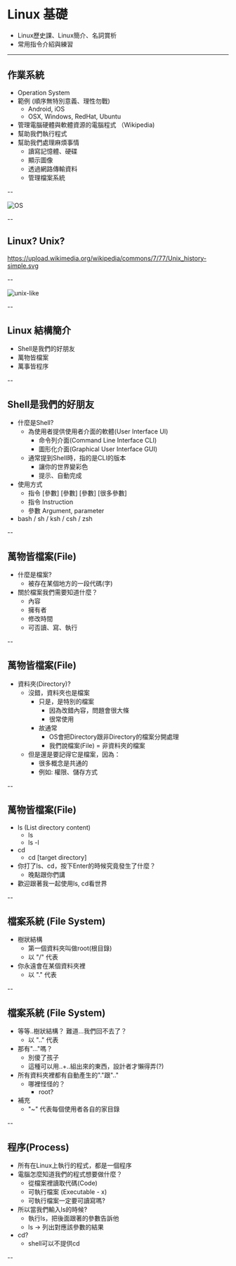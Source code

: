# Linux 基礎
* Linux歷史課、Linux簡介、名詞賞析
* 常用指令介紹與練習

---

## 作業系統
  - Operation System
  - 範例 (順序無特別意義、理性勿戰)
    - Android, iOS
    - OSX, Windows, RedHat, Ubuntu
  - 管理電腦硬體與軟體資源的電腦程式 （Wikipedia)
  - 幫助我們執行程式
  - 幫助我們處理麻煩事情
    - 讀寫記憶體、硬碟
    - 顯示圖像
    - 透過網路傳輸資料
    - 管理檔案系統

--

![OS](https://upload.wikimedia.org/wikipedia/commons/d/d8/Operating_system_architecture.svg)

--

## Linux? Unix?

https://upload.wikimedia.org/wikipedia/commons/7/77/Unix_history-simple.svg

--

![unix-like](https://upload.wikimedia.org/wikipedia/commons/7/77/Unix_history-simple.svg "Unix like")

--

## Linux 結構簡介
* Shell是我們的好朋友
* 萬物皆檔案
* 萬事皆程序

--

## Shell是我們的好朋友
- 什麼是Shell?
  - 為使用者提供使用者介面的軟體(User Interface UI)
    - 命令列介面(Command Line Interface CLI)
    - 圖形化介面(Graphical User Interface GUI)
  - 通常提到Shell時，指的是CLI的版本
    - 讓你的世界變彩色
    - 提示、自動完成
- 使用方式
  - 指令 [參數] [參數] [參數] [很多參數]
  - 指令 Instruction
  - 參數 Argument, parameter
- bash / sh / ksh / csh / zsh

--

## 萬物皆檔案(File)
- 什麼是檔案?
  - 被存在某個地方的一段代碼(字)
- 關於檔案我們需要知道什麼？
  - 內容
  - 擁有者
  - 修改時間
  - 可否讀、寫、執行

--

## 萬物皆檔案(File)
- 資料夾(Directory)?
  - 沒錯，資料夾也是檔案
    - 只是，是特別的檔案
      - 因為改錯內容，問題會很大條
      - 很常使用
    - 故通常
      - OS會把Directory跟非Directory的檔案分開處理
      - 我們說檔案(File) = 非資料夾的檔案
  - 但是還是要記得它是檔案，因為：
    - 很多概念是共通的
    - 例如: 權限、儲存方式

--

## 萬物皆檔案(File)
- ls (List directory content)
  - ls
  - ls -l
- cd
  - cd [target directory]
- 你打了ls、cd，按下Enter的時候究竟發生了什麼？
  - 晚點跟你們講
- 歡迎跟著我一起使用ls, cd看世界

--

## 檔案系統 (File System)
- 樹狀結構
  - 第一個資料夾叫做root(根目錄)
  - 以 "/" 代表
- 你永遠會在某個資料夾裡
  - 以 "." 代表

--

## 檔案系統 (File System)
- 等等..樹狀結構？ 難道...我們回不去了？
  - 以 ".." 代表
- 那有"..."嗎？
  - 別傻了孩子
  - 這種可以用..+..組出來的東西，設計者才懶得弄(?)
- 所有資料夾裡都有自動產生的"."跟".."
  - 哪裡怪怪的？
    - root?
- 補充
  - "~" 代表每個使用者各自的家目錄

--

## 程序(Process)
- 所有在Linux上執行的程式，都是一個程序
- 電腦怎麼知道我們的程式想要做什麼？
  - 從檔案裡讀取代碼(Code)
  - 可執行檔案 (Executable - x)
  - 可執行檔案一定要可讀寫嗎?
- 所以當我們輸入ls的時候?
  - 執行ls，把後面跟著的參數告訴他
  - ls -> 列出對應該參數的結果
- cd?
  - shell可以不提供cd

--
